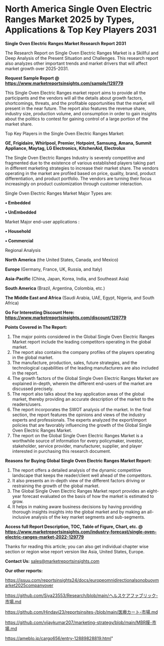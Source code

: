 # North America Single Oven Electric Ranges Market 2025 by Types, Applications & Top Key Players 2031

<strong>Single Oven Electric Ranges Market Research Report 2031</strong>

The Research Report on Single Oven Electric Ranges Market is a Skillful and Deep Analysis of the Present Situation and Challenges. This research report also analyzes other important trends and market drivers that will affect market growth over 2025-2031.

<strong>Request Sample Report @ <a href=https://www.marketreportsinsights.com/sample/129779>https://www.marketreportsinsights.com/sample/129779</a></strong>

This Single Oven Electric Ranges market report aims to provide all the participants and the vendors will all the details about growth factors, shortcomings, threats, and the profitable opportunities that the market will present in the near future. The report also features the revenue share, industry size, production volume, and consumption in order to gain insights about the politics to contest for gaining control of a large portion of the market share.

Top Key Players in the Single Oven Electric Ranges Market:

<strong>GE, Frigidaire, Whirlpool, Premier, Hotpoint, Samsung, Amana, Summit Appliance, Maytag, LG Electronics, KitchenAid, Electrolux</strong>

The Single Oven Electric Ranges Industry is severely competitive and fragmented due to the existence of various established players taking part in different marketing strategies to increase their market share. The vendors operating in the market are profiled based on price, quality, brand, product differentiation, and product portfolio. The vendors are turning their focus increasingly on product customization through customer interaction.

Single Oven Electric Ranges Market Major Types are:

<strong>• Embedded

• UnEmbedded</strong>

Market Major end-user applications :

<strong>• Household

• Commercial</strong>

Regional Analysis

</u><strong><b>North America</b></strong> (the United States, Canada, and Mexico)

<strong><b>Europe </b></strong>(Germany, France, UK, Russia, and Italy)

<strong><b>Asia-Pacific</b></strong> (China, Japan, Korea, India, and Southeast Asia)

<strong><b>South America</b></strong> (Brazil, Argentina, Colombia, etc.)

<strong><b>The Middle East and Africa</b></strong> (Saudi Arabia, UAE, Egypt, Nigeria, and South Africa)

<strong>Go For Interesting Discount Here: <a href=https://www.marketreportsinsights.com/discount/129779>https://www.marketreportsinsights.com/discount/129779</a></strong>

<strong>Points Covered in The Report:</strong>
<ol>
  <li>The major points considered in the Global Single Oven Electric Ranges Market report include the leading competitors operating in the global market.</li>
  <li>The report also contains the company profiles of the players operating in the global market.</li>
  <li>The manufacture, production, sales, future strategies, and the technological capabilities of the leading manufacturers are also included in the report.</li>
  <li>The growth factors of the Global Single Oven Electric Ranges Market are explained in-depth, wherein the different end-users of the market are discussed precisely.</li>
  <li>The report also talks about the key application areas of the global market, thereby providing an accurate description of the market to the readers/users.</li>
  <li>The report incorporates the SWOT analysis of the market. In the final section, the report features the opinions and views of the industry experts and professionals. The experts analyzed the export/import policies that are favorably influencing the growth of the Global Single Oven Electric Ranges Market.</li>
  <li>The report on the Global Single Oven Electric Ranges Market is a worthwhile source of information for every policymaker, investor, stakeholder, service provider, manufacturer, supplier, and player interested in purchasing this research document.</li>
</ol>
<strong>Reasons for Buying Global Single Oven Electric Ranges Market Report:</strong>

<ol>
  <li>The report offers a detailed analysis of the dynamic competitive landscape that keeps the reader/client well ahead of the competitors.</li>
  <li>It also presents an in-depth view of the different factors driving or restraining the growth of the global market.</li>
  <li>The Global Single Oven Electric Ranges Market report provides an eight-year forecast evaluated on the basis of how the market is estimated to grow.</li>
  <li>It helps in making aware business decisions by having providing thorough insights insights into the global market and by making an all-inclusive analysis of the key market segments and sub-segments.</li>
</ol>
<strong>Access full Report Description, TOC, Table of Figure, Chart, etc. @ <a href=https://www.marketreportsinsights.com/industry-forecast/single-oven-electric-ranges-market-2022-129779>https://www.marketreportsinsights.com/industry-forecast/single-oven-electric-ranges-market-2022-129779</a></strong>


Thanks for reading this article; you can also get individual chapter wise section or region wise report version like Asia, United States, Europe.

<strong>Contact Us:</strong>
sales@marketreportsinsights.com

<strong>Our other reports:</strong>

<a href=https://issuu.com/reportsinsights24/docs/europeomnidirectionalsonobuoymarket2025companyover>https://issuu.com/reportsinsights24/docs/europeomnidirectionalsonobuoymarket2025companyover</a>

<a href=https://github.com/Siya23553/Research/blob/main/ヘルスケアファブリック-市場.md>https://github.com/Siya23553/Research/blob/main/ヘルスケアファブリック-市場.md</a>

<a href=https://github.com/Hindavi23/reportsinsites-/blob/main/医療カート-市場.md>https://github.com/Hindavi23/reportsinsites-/blob/main/医療カート-市場.md</a>

<a href=https://github.com/vijaykumar207/marketing-strategy/blob/main/MBR膜-市場.md>https://github.com/vijaykumar207/marketing-strategy/blob/main/MBR膜-市場.md</a>

<a href=https://ameblo.jp/cargo656/entry-12889828819.html>https://ameblo.jp/cargo656/entry-12889828819.html</a>"
